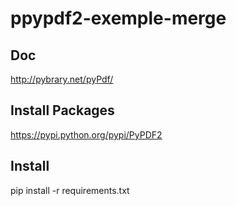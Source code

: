 # ppypdf2-exemple-merge
## Doc
http://pybrary.net/pyPdf/

## Install Packages
https://pypi.python.org/pypi/PyPDF2

## Install
pip install -r requirements.txt
